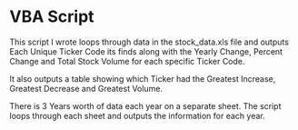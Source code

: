 # VBA Script

This script I wrote loops through data in the stock_data.xls file and outputs Each Unique Ticker Code its finds along with the Yearly Change, Percent Change and Total Stock Volume for each specific Ticker Code.

It also outputs a table showing which Ticker had the Greatest Increase, Greatest Decrease and Greatest Volume.

There is 3 Years worth of data each year on a separate sheet. The script loops through each sheet and outputs the information for each year.
